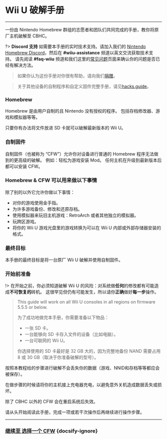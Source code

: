 # Wii U 破解手册
---
一份由 Nintendo Homebrew 群组的志愿者和团队们共同完成的手册，教你将原厂主机破解至 CBHC。

?> **Discord 支持** 如需要本手册的实时技术支持。请加入我们的 [Nintendo Homebrew Discord](https://discord.gg/C29hYvh)，然后在 **#wiiu-assistance** 频道以英文交流获取技术支持。 请先阅读 **#faq-wiiu** 频道和我们这里的[常见问题](faq)页面来确认你的问题是否已经有解决方法。

> 如果你认为这份手册对你很有帮助，请向我们[捐赠](donations)。

> 关于其他设备的自制程序和自定义固件完整手册，请见[hacks.guide](https://hacks.guide)。

### Homebrew

Homebrew 是由用户自制的且 Nintendo 没有授权的程序。 包括存档修改器、游戏和模拟器等等。

只要你有办法将文件放进 SD 卡就可以破解最新版本的 Wii U。

### 自制固件

自制固件（也被称为 “CFW”）允许你对设备进行普通的 Homebrew 程序无法做到的更高级的破解。 例如：轻松为游戏安装 Mod。 任何主机在升级到最新版本后都可以安装 CFW。

### Homebrew & CFW 可以用来做以下事情

除了别的以外它允许你做以下事情：

- 对你的游戏使用金手指。
- 为许多游戏备份、修改和还原存档。
- 使用模拟器来玩旧主机游戏：RetroArch 或者其他独立的模拟器。
- 玩跨区游戏。
- 将你的 Wii U 游戏光盘里的游戏转换为可以在 Wii U 内部或外部存储器安装的格式。


### 最终目标

本手册的最终目标是将一台原厂 Wii U 破解并使用自制固件。

### 开始前准备

!> 在开始之前，你必须知道破解 Wii U 的风险：对系统做**任何**的修改都有可能造成**不可恢复的**砖机。 这很罕见但仍有可能发生，所以请你**正确**做好**每一步**操作。
>
> This guide will work on all Wii U consoles in all regions on firmware 5.5.5 or below.
> 
> 为了成功地做完本手册，你需要准备以下物品：
> 
> - 一张 SD 卡。
> - 一台能够向 SD 卡存入文件的设备（比如电脑）。
> - 一台可联网的 Wii U。
> 
> 你选择使用的 SD 卡最好是 32 GB 大的，因为完整地备份 NAND 需要占用 8 或 30 GB（取决于你准备破解的型号）。

按照本教程给的步骤进行破解不会丢失你的数据（游戏、NNID和存档等等都应会被保存）。

在做步骤的时候请将你的主机接上充电器充电，以避免意外关机造成数据丢失或损坏。

除了 CBHC 以外的 CFW 会在重启系统后失效。

请从头开始阅读此手册，完成一项或若干次操作后再继续进行操作步骤。

---

### [继续至 选择一个 CFW](cfw-choice) {docsify-ignore}

